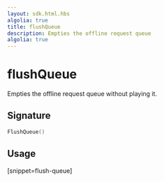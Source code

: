 ```yaml
---
layout: sdk.html.hbs
algolia: true
title: flushQueue
description: Empties the offline request queue
algolia: true
---
```


# flushQueue

Empties the offline request queue without playing it.

## Signature

```go
FlushQueue()
```

## Usage

[snippet=flush-queue]
